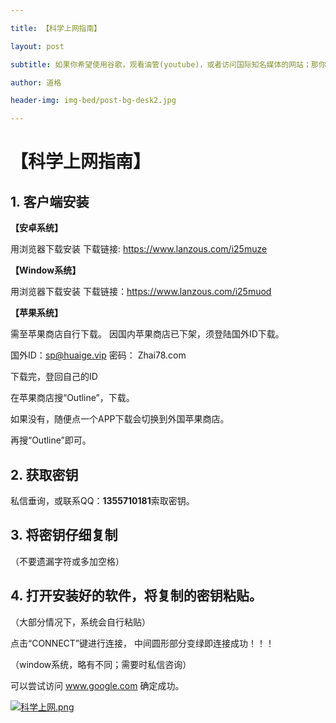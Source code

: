 ```yaml
---

title: 【科学上网指南】

layout: post

subtitle: 如果你希望使用谷歌，观看油管(youtube)，或者访问国际知名媒体的网站；那你一定要使用科学的方法。

author: 道格

header-img: img-bed/post-bg-desk2.jpg

---
```

# 【科学上网指南】


## 1. 客户端安装

**【安卓系统】** 

用浏览器下载安装
下载链接: https://www.lanzous.com/i25muze

**【Window系统】** 

用浏览器下载安装
下载链接：https://www.lanzous.com/i25muod

**【苹果系统】** 

需至苹果商店自行下载。 
因国内苹果商店已下架，须登陆国外ID下载。 

国外ID：sp@huaige.vip 密码： Zhai78.com 

下载完，登回自己的ID 

在苹果商店搜“Outline”，下载。 

如果没有，随便点一个APP下载会切换到外国苹果商店。

再搜“Outline”即可。 

## 2. 获取密钥

私信垂询，或联系QQ：**1355710181**索取密钥。

## 3. 将密钥仔细复制

（不要遗漏字符或多加空格）

## 4. 打开安装好的软件，将复制的密钥粘贴。

（大部分情况下，系统会自行粘贴） 

点击“CONNECT”键进行连接， 
中间圆形部分变绿即连接成功！！！ 

（window系统，略有不同；需要时私信咨询） 

可以尝试访问 www.google.com 确定成功。

[![科学上网.png](https://i.loli.net/2018/12/05/5c07c46484a48.png)](https://i.loli.net/2018/12/05/5c07c46484a48.png)

